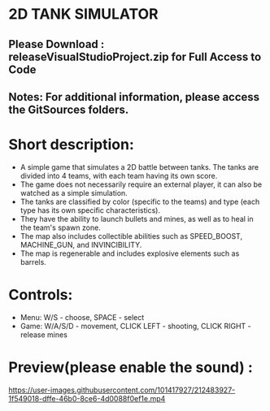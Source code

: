2D TANK SIMULATOR
=======================================

Please Download : releaseVisualStudioProject.zip for Full Access to Code
----------------------------------------------------------------------
Notes: For additional information, please access the GitSources folders.
----------------------------------------------------------------------

Short description:
============

- A simple game that simulates a 2D battle between tanks. The tanks are divided into 4 teams, with each team having its own score.
- The game does not necessarily require an external player, it can also be watched as a simple simulation.
- The tanks are classified by color (specific to the teams) and type (each type has its own specific characteristics).
- They have the ability to launch bullets and mines, as well as to heal in the team's spawn zone.
- The map also includes collectible abilities such as SPEED_BOOST, MACHINE_GUN, and INVINCIBILITY. 
- The map is regenerable and includes explosive elements such as barrels.

Controls:
=========
*   Menu: W/S - choose, SPACE - select
*   Game: W/A/S/D - movement, CLICK LEFT - shooting, CLICK RIGHT - release mines



Preview(please enable the sound) : 
======================================================================================================
https://user-images.githubusercontent.com/101417927/212483927-1f549018-dffe-46b0-8ce6-4d0088f0ef1e.mp4


